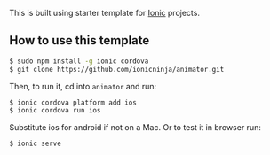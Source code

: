 This is built using starter template for [Ionic](http://ionicframework.com/docs/) projects.

## How to use this template

```bash
$ sudo npm install -g ionic cordova
$ git clone https://github.com/ionicninja/animator.git
```

Then, to run it, cd into `animator` and run:

```bash
$ ionic cordova platform add ios
$ ionic cordova run ios
```

Substitute ios for android if not on a Mac. Or to test it in browser run:
```bash
$ ionic serve
```
